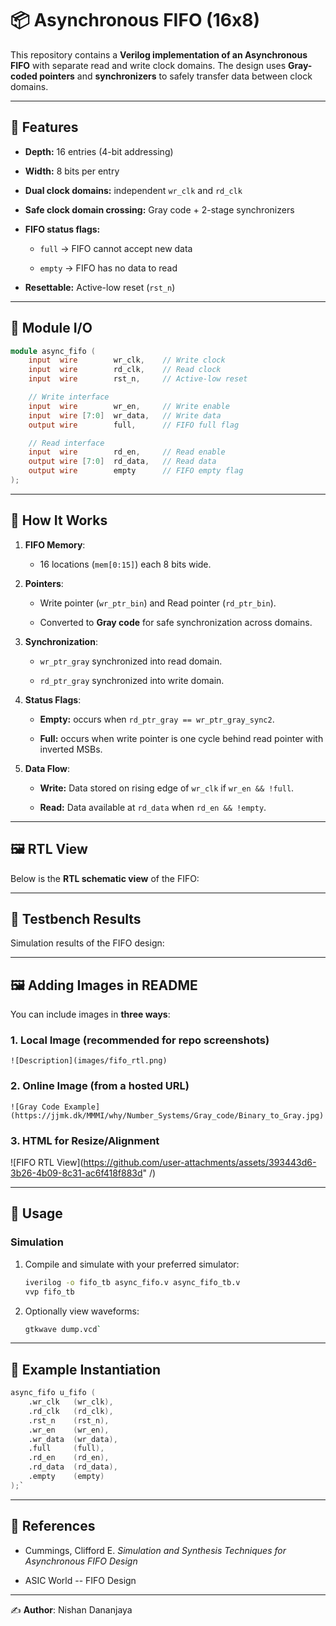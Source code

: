 📦 Asynchronous FIFO (16x8)
===========================

This repository contains a **Verilog implementation of an Asynchronous FIFO** with separate read and write clock domains. The design uses **Gray-coded pointers** and **synchronizers** to safely transfer data between clock domains.

* * * * *

🔹 Features
-----------

-   **Depth:** 16 entries (4-bit addressing)

-   **Width:** 8 bits per entry

-   **Dual clock domains:** independent `wr_clk` and `rd_clk`

-   **Safe clock domain crossing:** Gray code + 2-stage synchronizers

-   **FIFO status flags:**

    -   `full` → FIFO cannot accept new data

    -   `empty` → FIFO has no data to read

-   **Resettable:** Active-low reset (`rst_n`)

* * * * *

🔧 Module I/O
-------------

```verilog
module async_fifo (
    input  wire        wr_clk,    // Write clock
    input  wire        rd_clk,    // Read clock
    input  wire        rst_n,     // Active-low reset

    // Write interface
    input  wire        wr_en,     // Write enable
    input  wire [7:0]  wr_data,   // Write data
    output wire        full,      // FIFO full flag

    // Read interface
    input  wire        rd_en,     // Read enable
    output wire [7:0]  rd_data,   // Read data
    output wire        empty      // FIFO empty flag
);
```

* * * * *

📜 How It Works
---------------

1.  **FIFO Memory**:

    -   16 locations (`mem[0:15]`) each 8 bits wide.

2.  **Pointers**:

    -   Write pointer (`wr_ptr_bin`) and Read pointer (`rd_ptr_bin`).

    -   Converted to **Gray code** for safe synchronization across domains.

3.  **Synchronization**:

    -   `wr_ptr_gray` synchronized into read domain.

    -   `rd_ptr_gray` synchronized into write domain.

4.  **Status Flags**:

    -   **Empty:** occurs when `rd_ptr_gray == wr_ptr_gray_sync2`.

    -   **Full:** occurs when write pointer is one cycle behind read pointer with inverted MSBs.

5.  **Data Flow**:

    -   **Write:** Data stored on rising edge of `wr_clk` if `wr_en && !full`.

    -   **Read:** Data available at `rd_data` when `rd_en && !empty`.

* * * * *

🖼 RTL View
-----------

Below is the **RTL schematic view** of the FIFO:

* * * * *

🧪 Testbench Results
--------------------

Simulation results of the FIFO design:

* * * * *


🖼 Adding Images in README
--------------------------

You can include images in **three ways**:

### 1\. Local Image (recommended for repo screenshots)

`![Description](images/fifo_rtl.png)`

### 2\. Online Image (from a hosted URL)

`![Gray Code Example](https://jjmk.dk/MMMI/why/Number_Systems/Gray_code/Binary_to_Gray.jpg)`

### 3\. HTML for Resize/Alignment

![FIFO RTL View](https://github.com/user-attachments/assets/393443d6-3b26-4b09-8c31-ac6f418f883d" /)


* * * * *

🚀 Usage
--------

### Simulation

1.  Compile and simulate with your preferred simulator:

    ```bash
    iverilog -o fifo_tb async_fifo.v async_fifo_tb.v
    vvp fifo_tb
    ```
1.  Optionally view waveforms:

    ```bash
    gtkwave dump.vcd`
    ```
* * * * *

🧩 Example Instantiation
------------------------

```verilog
async_fifo u_fifo (
    .wr_clk   (wr_clk),
    .rd_clk   (rd_clk),
    .rst_n    (rst_n),
    .wr_en    (wr_en),
    .wr_data  (wr_data),
    .full     (full),
    .rd_en    (rd_en),
    .rd_data  (rd_data),
    .empty    (empty)
);`
```
* * * * *

📘 References
-------------

-   Cummings, Clifford E. *Simulation and Synthesis Techniques for Asynchronous FIFO Design*

-   ASIC World -- FIFO Design

* * * * *

✍️ **Author**: Nishan Dananjaya